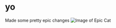 # yo
Made some pretty epic changes
![Image of Epic Cat](https://octodex.github.com/images/yaktocat.png)
